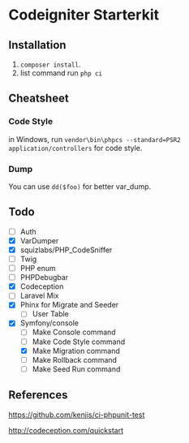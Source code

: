 # Codeigniter Starterkit

## Installation
 1. `composer install`.
 2. list command run `php ci`

## Cheatsheet

### Code Style
in Windows, run `vendor\bin\phpcs --standard=PSR2 application/controllers` for code style.

### Dump
You can use `dd($foo)` for better var_dump. 

## Todo
* [ ] Auth
* [X] VarDumper
* [X] squizlabs/PHP_CodeSniffer
* [ ] Twig
* [ ] PHP enum
* [ ] PHPDebugbar
* [X] Codeception
* [ ] Laravel Mix
* [X] Phinx for Migrate and Seeder
    * [ ] User Table
* [X] Symfony/console
    * [ ] Make Console command
    * [ ] Make Code Style command
    * [X] Make Migration command
    * [ ] Make Rollback command
    * [ ] Make Seed Run command

## References
 https://github.com/kenjis/ci-phpunit-test
	
 http://codeception.com/quickstart
